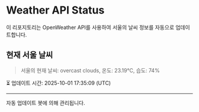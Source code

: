 
# Weather API Status

이 리포지토리는 OpenWeather API를 사용하여 서울의 날씨 정보를 자동으로 업데이트합니다.

## 현재 서울 날씨
> 서울의 현재 날씨: overcast clouds, 온도: 23.19°C, 습도: 74%

⏳ 업데이트 시간: 2025-10-01 17:35:09 (UTC)

---
자동 업데이트 봇에 의해 관리됩니다.
